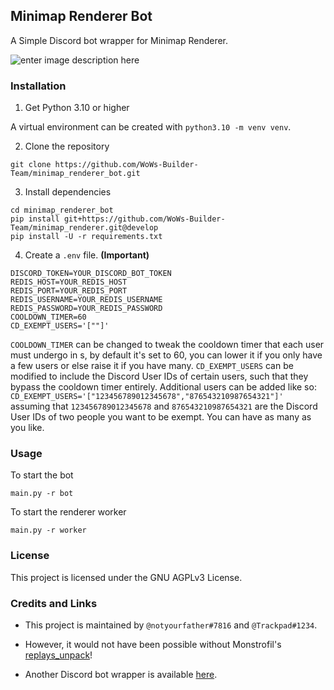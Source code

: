 ## Minimap Renderer Bot

  

A Simple Discord bot wrapper for Minimap Renderer.

![enter image description here](https://github.com/WoWs-Builder-Team/minimap_renderer/blob/master/docs/minimap.gif?raw=true)

### Installation

  

1. Get Python 3.10 or higher 

  

A virtual environment can be created with `python3.10 -m venv venv`.

  

2. Clone the repository

  

```
git clone https://github.com/WoWs-Builder-Team/minimap_renderer_bot.git
```

  

3. Install dependencies

  

```
cd minimap_renderer_bot
pip install git+https://github.com/WoWs-Builder-Team/minimap_renderer.git@develop
pip install -U -r requirements.txt
```

  

4. Create a `.env` file. **(Important)**

```
DISCORD_TOKEN=YOUR_DISCORD_BOT_TOKEN
REDIS_HOST=YOUR_REDIS_HOST
REDIS_PORT=YOUR_REDIS_PORT
REDIS_USERNAME=YOUR_REDIS_USERNAME
REDIS_PASSWORD=YOUR_REDIS_PASSWORD
COOLDOWN_TIMER=60
CD_EXEMPT_USERS='[""]'
```
`COOLDOWN_TIMER` can be changed to tweak the cooldown timer that each user must undergo in s, by default it's set to 60, you can lower it if you only have a few users 
or else raise it if you have many.
`CD_EXEMPT_USERS` can be modified to include the Discord User IDs of certain users, such that they bypass the cooldown timer entirely. Additional users can be added like so:
`CD_EXEMPT_USERS='["123456789012345678","876543210987654321"]'` assuming that `123456789012345678` and `876543210987654321` are the Discord User IDs of two people you want to be exempt. 
You can have as many as you like.
  
 
### Usage

  

To start the bot

```
main.py -r bot
```

To start the renderer worker

```
main.py -r worker
```

### License

 
This project is licensed under the GNU AGPLv3 License.

  

### Credits and Links

  

- This project is maintained by `@notyourfather#7816` and `@Trackpad#1234`.

- However, it would not have been possible without Monstrofil's [replays_unpack](https://github.com/Monstrofil/replays_unpack)!

- Another Discord bot wrapper is available [here](https://github.com/padtrack/track).
